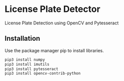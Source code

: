 # License Plate Detector

License Plate Detection using OpenCV and Pytesseract

## Installation

Use the package manager pip to install libraries.

```bash
pip3 install numpy
pip3 install imutils
pip3 install pytesseract
pip3 install opencv-contrib-python
